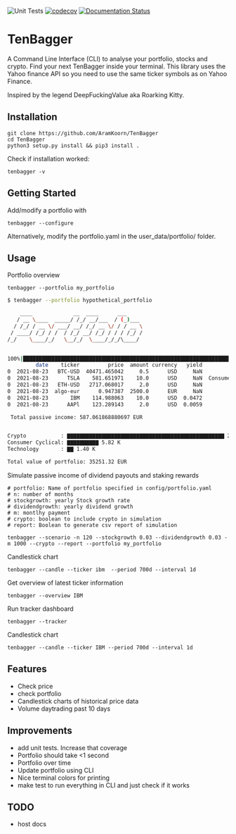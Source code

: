 ![Unit Tests](https://github.com/AramKoorn/TenBagger/actions/workflows/test.yml/badge.svg)
[![codecov](https://codecov.io/gh/AramKoorn/TenBagger/branch/main/graph/badge.svg?token=O5F0TEQ0DY)](https://codecov.io/gh/AramKoorn/TenBagger)
[![Documentation Status](https://readthedocs.org/projects/tenbagger/badge/?version=latest)](https://tenbagger.readthedocs.io/en/latest/?badge=latest)

# TenBagger
A Command Line Interface (CLI) to analyse your portfolio, stocks and crypto. Find your next TenBagger inside your terminal. This library uses the Yahoo finance API so you need to use the same ticker symbols as on Yahoo Finance.

Inspired by the legend DeepFuckingValue aka Roarking Kitty.

## Installation
```
git clone https://github.com/AramKoorn/TenBagger 
cd TenBagger
python3 setup.py install && pip3 install .
```
Check if installation worked:
```
tenbagger -v
```
## Getting Started

Add/modify a portfolio with

```
tenbagger --configure
```
Alternatively, modify the portfolio.yaml in the user_data/portfolio/ folder.

## Usage
Portfolio overview
```
tenbagger --portfolio my_portfolio
```
```sh
$ tenbagger --portfolio hypothetical_portfolio 

    ____             __  ____      ___     
   / __ \____  _____/ /_/ __/___  / (_)___ 
  / /_/ / __ \/ ___/ __/ /_/ __ \/ / / __ \
 / ____/ /_/ / /  / /_/ __/ /_/ / / / /_/ /
/_/    \____/_/   \__/_/  \____/_/_/\____/ 
                                           

100%|████████████████████████████████████████████████████████████████████████████████████████████████████████████████████████████████████████████████████████████████████████| 6/6 [00:16<00:00,  2.77s/it]
         date    ticker         price  amount currency   yield             sector         value  staking_rewards     apy percentage  dividends  passive_income
0  2021-08-23   BTC-USD  40471.465042     0.5      USD     NaN             Crypto  20235.732521              NaN     NaN     57.40%   0.000000        0.000000
0  2021-08-23      TSLA    581.651971    10.0      USD     NaN  Consumer Cyclical   5816.519705              NaN     NaN     16.50%   0.000000        0.000000
0  2021-08-23   ETH-USD   2717.068017     2.0      USD     NaN             Crypto   5434.136035       399.408999  0.0735     15.42%   0.000000      399.408999
0  2021-08-23  algo-eur      0.947387  2500.0      EUR     NaN             Crypto   2368.468493       131.923695  0.0557      6.72%   0.000000      131.923695
0  2021-08-23       IBM    114.988063    10.0      USD  0.0472         Technology   1149.880630              NaN     NaN      3.26%  54.274363       54.274363
0  2021-08-23      AAPl    123.289143     2.0      USD  0.0059         Technology    246.578287              NaN     NaN      0.70%   1.454812        1.454812

 Total passive income: 587.061868880697 EUR 


Crypto           : ▇▇▇▇▇▇▇▇▇▇▇▇▇▇▇▇▇▇▇▇▇▇▇▇▇▇▇▇▇▇▇▇▇▇▇▇▇▇▇▇▇▇▇▇▇▇▇▇▇▇ 28.04K
Consumer Cyclical: ▇▇▇▇▇▇▇▇▇▇ 5.82 K
Technology       : ▇▇ 1.40 K

Total value of portfolio: 35251.32 EUR

```

Simulate passive income of dividend payouts and staking rewards

```
# portfolio: Name of portfolio specified in config/portfolio.yaml
# n: number of months
# stockgrowth: yearly Stock growth rate 
# dividendgrowth: yearly dividend growth
# m: montlhy payment
# crypto: boolean to include crypto in simulation
# report: Boolean to generate csv report of simulation

tenbagger --scenario -n 120 --stockgrowth 0.03 --dividendgrowth 0.03 -m 1000 --crypto --report --portfolio my_portfolio

```

Candlestick chart
```
tenbagger --candle --ticker ibm  --period 700d --interval 1d
```

Get overview of latest ticker information

```
tenbagger --overview IBM 
```

Run tracker dashboard
```
tenbagger --tracker
```

Candlestick chart 
```
tenbagger --candle --ticker IBM --period 700d --interval 1d
```

## Features
- Check price
- check portfolio
- Candlestick charts of historical price data
- Volume daytrading past 10 days 

## Improvements
- add unit tests. Increase that coverage 
- Portfolio should take <1 second
- Portfolio over time
- Update portfolio using CLI
- Nice terminal colors for printing
- make test to run everything in CLI and just check if it works

## TODO
- host docs 
